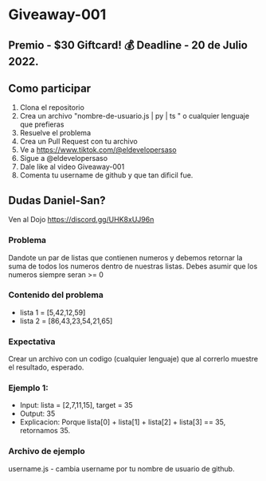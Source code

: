 # Giveaway-001
 ## Premio - $30 Giftcard! 💰 Deadline - 20 de Julio 2022.
 ## Como participar 
  1. Clona el repositorio
  2. Crea un archivo "nombre-de-usuario.js | py | ts " o cualquier lenguaje que prefieras
  3. Resuelve el problema
  4. Crea un Pull Request con tu archivo 
  5. Ve a https://www.tiktok.com/@eldevelopersaso
  6. Sigue a @eldevelopersaso
  7. Dale like al video Giveaway-001
  8. Comenta tu username de github y que tan dificil fue.

## Dudas Daniel-San?
Ven al Dojo https://discord.gg/UHK8xUJ96n  

 ### Problema
 Dandote un par de listas que contienen numeros y debemos retornar la suma de todos los numeros dentro de nuestras listas.
 Debes asumir que los numeros siempre seran >= 0
 
### Contenido del problema
* lista 1 = [5,42,12,59]
* lista 2 = [86,43,23,54,21,65] 
  
### Expectativa
Crear un archivo con un codigo (cualquier lenguaje) que al correrlo muestre el resultado, esperado.
 
### Ejemplo 1:
* Input: lista = [2,7,11,15], target = 35
* Output: 35
* Explicacion: Porque lista[0] + lista[1] + lista[2] + lista[3] == 35, retornamos 35.

### Archivo de ejemplo
username.js - cambia username por tu nombre de usuario de github.

